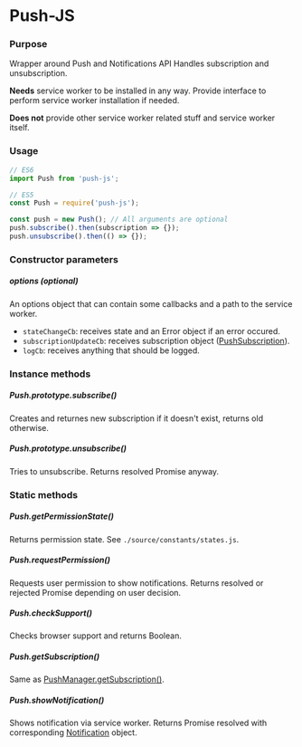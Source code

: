 # Push-JS

### Purpose

Wrapper around Push and Notifications API
Handles subscription and unsubscription.

**Needs** service worker to be installed in any way. Provide interface to perform service worker installation if needed.

**Does not** provide other service worker related stuff and service worker itself.

### Usage

```js
// ES6
import Push from 'push-js';

// ES5
const Push = require('push-js');

const push = new Push(); // All arguments are optional
push.subscribe().then(subscription => {});
push.unsubscribe().then(() => {});
```

### Constructor parameters

##### options (optional)

An options object that can contain some callbacks and a path to the service worker.

*   `stateChangeCb`: receives state and an Error object if an error occured.
*   `subscriptionUpdateCb`: receives subscription object ([PushSubscription](https://developer.mozilla.org/en-US/docs/Web/API/PushSubscription)).
*   `logCb`: receives anything that should be logged.

### Instance methods

##### Push.prototype.subscribe()

Creates and returnes new subscription if it doesn't exist, returns old otherwise.

##### Push.prototype.unsubscribe()

Tries to unsubscribe. Returns resolved Promise anyway.

### Static methods

##### Push.getPermissionState()

Returns permission state. See `./source/constants/states.js`.

##### Push.requestPermission()

Requests user permission to show notifications. Returns resolved or rejected Promise depending on user decision.

##### Push.checkSupport()

Checks browser support and returns Boolean.

##### Push.getSubscription()

Same as [PushManager.getSubscription()](https://developer.mozilla.org/en-US/docs/Web/API/PushManager/getSubscription).

##### Push.showNotification()

Shows notification via service worker. Returns Promise resolved with corresponding [Notification](https://developer.mozilla.org/en-US/docs/Web/API/Notification) object.


